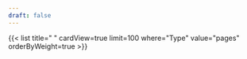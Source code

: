 ```yaml
---
draft: false
---
```


{{< list title=" " cardView=true limit=100 where="Type" value="pages" orderByWeight=true >}}